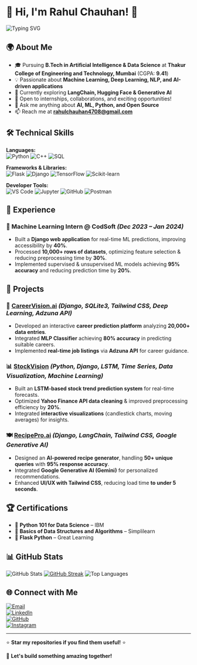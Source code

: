 # 👋 Hi, I'm Rahul Chauhan! 🚀

![Typing SVG](https://readme-typing-svg.demolab.com?font=Fira+Code&weight=600&pause=1000&color=F7B93E&center=true&vCenter=true&width=435&lines=AI+%7C+ML+%7C+Data+Science;Software+Developer;Python+%7C+C%2B%2B+%7C+SQL;Open+Source+Contributor)

## 🌍 About Me

- 🎓 Pursuing **B.Tech in Artificial Intelligence & Data Science** at **Thakur College of Engineering and Technology, Mumbai** (CGPA: **9.41**)  
- 💡 Passionate about **Machine Learning, Deep Learning, NLP, and AI-driven applications**
- 🔭 Currently exploring **LangChain, Hugging Face & Generative AI**
- 💼 Open to internships, collaborations, and exciting opportunities!
- 💬 Ask me anything about **AI, ML, Python, and Open Source**
- 📫 Reach me at **rahulchauhan4708@gmail.com**

## 🛠 Technical Skills

**Languages:**  
![Python](https://img.shields.io/badge/-Python-3776AB?style=flat-square&logo=Python&logoColor=white) ![C++](https://img.shields.io/badge/-C++-00599C?style=flat-square&logo=C%2B%2B&logoColor=white) ![SQL](https://img.shields.io/badge/-SQL-4479A1?style=flat-square&logo=MySQL&logoColor=white)

**Frameworks & Libraries:**  
![Flask](https://img.shields.io/badge/-Flask-000000?style=flat-square&logo=Flask&logoColor=white) ![Django](https://img.shields.io/badge/-Django-092E20?style=flat-square&logo=Django&logoColor=white) ![TensorFlow](https://img.shields.io/badge/-TensorFlow-FF6F00?style=flat-square&logo=TensorFlow&logoColor=white) ![Scikit-learn](https://img.shields.io/badge/-Scikit%20Learn-F7931E?style=flat-square&logo=Scikit-learn&logoColor=white)

**Developer Tools:**  
![VS Code](https://img.shields.io/badge/-VS%20Code-007ACC?style=flat-square&logo=Visual-Studio-Code&logoColor=white) ![Jupyter](https://img.shields.io/badge/-Jupyter-F37626?style=flat-square&logo=Jupyter&logoColor=white) ![GitHub](https://img.shields.io/badge/-GitHub-181717?style=flat-square&logo=GitHub&logoColor=white) ![Postman](https://img.shields.io/badge/-Postman-FF6C37?style=flat-square&logo=Postman&logoColor=white)

## 💼 Experience

### 🚀 Machine Learning Intern @ CodSoft *(Dec 2023 – Jan 2024)*
- Built a **Django web application** for real-time ML predictions, improving accessibility by **40%**.
- Processed **10,000+ rows of datasets**, optimizing feature selection & reducing preprocessing time by **30%**.
- Implemented supervised & unsupervised ML models achieving **95% accuracy** and reducing prediction time by **20%**.

## 🚀 Projects

### 🎯 [CareerVision.ai](https://github.com/Rahul4112002/CareerVision.ai) *(Django, SQLite3, Tailwind CSS, Deep Learning, Adzuna API)*
- Developed an interactive **career prediction platform** analyzing **20,000+ data entries**.
- Integrated **MLP Classifier** achieving **80% accuracy** in predicting suitable careers.
- Implemented **real-time job listings** via **Adzuna API** for career guidance.

### 📊 [StockVision](https://github.com/Rahul4112002/StockVision) *(Python, Django, LSTM, Time Series, Data Visualization, Machine Learning)*
- Built an **LSTM-based stock trend prediction system** for real-time forecasts.
- Optimized **Yahoo Finance API data cleaning** & improved preprocessing efficiency by **20%**.
- Integrated **interactive visualizations** (candlestick charts, moving averages) for insights.

### 🍽️ [RecipePro.ai](https://github.com/Rahul4112002/RecipePro.ai) *(Django, LangChain, Tailwind CSS, Google Generative AI)*
- Designed an **AI-powered recipe generator**, handling **50+ unique queries** with **95% response accuracy**.
- Integrated **Google Generative AI (Gemini)** for personalized recommendations.
- Enhanced **UI/UX with Tailwind CSS**, reducing load time **to under 5 seconds**.

## 🏆 Certifications

- 🏅 **Python 101 for Data Science** – IBM  
- 🏅 **Basics of Data Structures and Algorithms** – Simplilearn  
- 🏅 **Flask Python** – Great Learning  

## 📊 GitHub Stats

![GitHub Stats](https://github-readme-stats.vercel.app/api?username=Rahul4112002&theme=dark&hide_border=true&include_all_commits=true&count_private=true)
[![GitHub Streak](https://streak-stats.demolab.com?user=Rahul4112002)](https://git.io/streak-stats)
![Top Languages](https://github-readme-stats.vercel.app/api/top-langs/?username=Rahul4112002&theme=dark&hide_border=true&include_all_commits=true&count_private=true&layout=compact)

## 🌐 Connect with Me

[![Email](https://img.shields.io/badge/Email-D14836?style=for-the-badge&logo=gmail&logoColor=white)](mailto:rahulchauhan4708@gmail.com)  
[![LinkedIn](https://img.shields.io/badge/LinkedIn-%230077B5.svg?style=for-the-badge&logo=linkedin&logoColor=white)](https://linkedin.com/in/rahul-chauhan-932522230/)  
[![GitHub](https://img.shields.io/badge/GitHub-%23181717.svg?style=for-the-badge&logo=github&logoColor=white)](https://github.com/Rahul4112002)  
[![Instagram](https://img.shields.io/badge/Instagram-%23E4405F.svg?style=for-the-badge&logo=Instagram&logoColor=white)](https://instagram.com/r4hul.off)

---

⭐ **Star my repositories if you find them useful!** ⭐

🚀 **Let's build something amazing together!**
